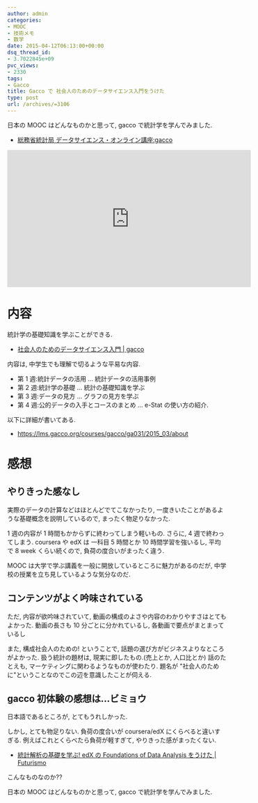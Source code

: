 ```yaml
---
author: admin
categories:
- MOOC
- 技術メモ
- 数学
date: 2015-04-12T06:13:00+00:00
dsq_thread_id:
- 3.7022845e+09
pvc_views:
- 2330
tags:
- Gacco
title: Gacco で 社会人のためのデータサイエンス入門をうけた
type: post
url: /archives/=3106
---
```


日本の MOOC はどんなものかと思って, gacco で統計学を学んでみました.

-   [総務省統計局
    データサイエンス・オンライン講座:gacco](https://gacco.org/stat-japan/)

<iframe width="560" height="315" src="https://www.youtube.com/embed/ejtIB2QVMbA?rel=0" frameborder="0" allowfullscreen></iframe>

内容
====

統計学の基礎知識を学ぶことができる.

-   [社会人のためのデータサイエンス入門 |
    gacco](https://lms.gacco.org/courses/gacco/ga031/2015_03/about)

内容は, 中学生でも理解で切るような平易な内容.

-   第 1 週:統計データの活用 ... 統計データの活用事例
-   第 2 週:統計学の基礎 ... 統計の基礎知識を学ぶ
-   第 3 週:データの見方 ... グラフの見方を学ぶ
-   第 4 週:公的データの入手とコースのまとめ ... e-Stat の使い方の紹介.

以下に詳細が書いてある.

-   <https://lms.gacco.org/courses/gacco/ga031/2015_03/about>

感想
====

やりきった感なし
----------------

実際のデータの計算などはほとんどでてこなかったり,
一度きいたことがあるような基礎概念を説明しているので,
まったく物足りなかった.

1 週の内容が 1 時間もかからずに終わってしまう軽いもの. さらに, 4
週で終わってしまう. coursera や edX は 一科目 5 時間とか 10
時間学習を強いるし, 平均で 8 week くらい続くので,
負荷の度合いがまったく違う.

MOOC は大学で学ぶ講義を一般に開放しているところに魅力があるのだが,
中学校の授業を立ち見しているような気分なのだ.

コンテンツがよく吟味されている
------------------------------

ただ, 内容が欲吟味されていて,
動画の構成のよさや内容のわかりやすさはとてもよかった. 動画の長さも 10
分ごとに分かれているし, 各動画で要点がまとまっているし

また, 構成社会人のための! ということで,
話題の選び方がビジネスよりなところがよかった. 扱う統計の題材は,
現実に即したもの.(売上とか, 人口比とか) 話のたとえも,
マーケティングに関わるようなものが使わたり. 題名が
"社会人のために"ということなのでこの辺を意識したことが伺える.

gacco 初体験の感想は...ビミョウ
-------------------------------

日本語であるところが, とてもうれしかった.

しかし, とても物足りない. 負荷の度合いが coursera/edX
にくらべると違いすぎる. 例えばこれとくらべたら負荷が軽すぎて,
やりきった感がまったくない.

-   [統計解析の基礎を学ぶ! edX の Foundations of Data Analysis をうけた
    | Futurismo](https://futurismo.biz/archives/2968)

こんなものなのか??

日本の MOOC はどんなものかと思って, gacco で統計学を学んでみました. 
